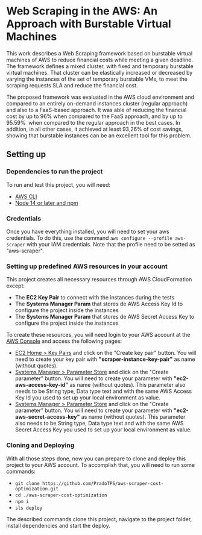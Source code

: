 <!--
title: 'Web Scraping na Nuvem AWS: Uma Abordagem com Máquinas Virtuais Burstable'
description: 'This work describes a Web Scraping framework based on burstable virtual machines of AWS to reduce financial costs while meeting a given deadline. The framework defines a mixed cluster, with  fixed and temporary burstable virtual machines. That cluster can be elastically increased or decreased by varying the  instances of the  set of  temporary burstable VMs, to meet the  scraping requests SLA and reduce the financial cost.
    
The proposed framework was evaluated in the AWS cloud environment and compared to an entirely on-demand instances cluster (regular approach) and also to a FaaS-based approach. It was able of reducing the financial cost by up to 96\% when compared to the FaaS approach, and by up to 95.59\%  when compared to the regular approach in the best cases. In addition, in all other cases, it achieved at least 93,26\% of cost savings, showing that burstable instances can be an excellent tool for this problem.'
-->


# Web Scraping in the AWS: An Approach with Burstable Virtual Machines

This work describes a Web Scraping framework based on burstable virtual machines of AWS to reduce financial costs while meeting a given deadline. The framework defines a mixed cluster, with  fixed and temporary burstable virtual machines. That cluster can be elastically increased or decreased by varying the  instances of the  set of  temporary burstable VMs, to meet the  scraping requests SLA and reduce the financial cost.
    
The proposed framework was evaluated in the AWS cloud environment and compared to an entirely on-demand instances cluster (regular approach) and also to a FaaS-based approach. It was able of reducing the financial cost by up to 96\% when compared to the FaaS approach, and by up to 95.59\%  when compared to the regular approach in the best cases. In addition, in all other cases, it achieved at least 93,26\% of cost savings, showing that burstable instances can be an excellent tool for this problem.

## Setting up

### Dependencies to run the project
To run and test this project, you will need:
- [AWS CLI](https://docs.aws.amazon.com/cli/latest/userguide/getting-started-install.html)
- [Node 14 or later and npm](https://heynode.com/tutorial/install-nodejs-locally-nvm/)

### Credentials
Once you have everything installed, you will need to set your aws credentials.
To do this, use the command `aws configure --profile aws-scraper` with your IAM credentials.
Note that the profile need to be setted as "aws-scraper".

### Setting up predefined AWS resources in your account
This project creates all necessary resources through AWS CloudFormation except:
- The **EC2 Key Pair** to connect with the instances during the tests
- The **Systems Manager Param** that stores de AWS Access Key Id to configure the project inside the instances
- The **Systems Manager Param** that stores de AWS Secret Access Key to configure the project inside the instances

To create these resources, you will need login to your AWS account at the [AWS Console](https://console.aws.amazon.com/) and access the following pages:
- [EC2 Home > Key Pairs](https://us-east-1.console.aws.amazon.com/ec2/home#KeyPairs:) and click on the "Create key pair" button. You will need to create your key pair with **"scraper-instance-key-pair"** as name (without quotes).
- [Systems Manager > Parameter Store](https://us-east-1.console.aws.amazon.com/systems-manager/parameters/) and click on the "Create parameter" button. You will need to create your parameter with **"ec2-aws-access-key-id"** as name (without quotes). This parameter also needs to be String type, Data type text and with the same AWS Access Key Id you used to set up your local environment as value.
- [Systems Manager > Parameter Store](https://us-east-1.console.aws.amazon.com/systems-manager/parameters/) and click on the "Create parameter" button. You will need to create your parameter with **"ec2-aws-secret-access-key"** as name (without quotes). This parameter also needs to be String type, Data type text and with the same AWS Secret Access Key you used to set up your local environment as value.

### Cloning and Deploying
With all those steps done, now you can prepare to clone and deploy this project to your AWS account.
To accomplish that, you will need to run some commands:
- `git clone https://github.com/PradoTPS/aws-scraper-cost-optimization.git`
- `cd ./aws-scraper-cost-optimization`
- `npm i`
- `sls deploy`

The described commands clone this project, navigate to the project folder, install dependencies and start the deploy.
